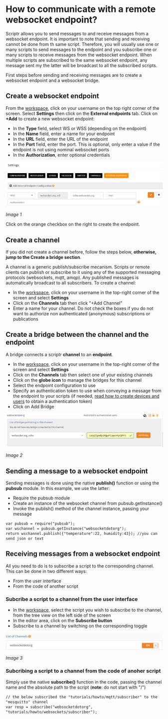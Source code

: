 # How to communicate with a remote websocket endpoint?

Scriptr allows you to send messages to and receive messages from a websocket endpoint. It is important to note that sending and receiving cannot be done from th same script. Therefore, you will usually use one or many scripts to send messages to the endpoint and you  subscribe one or many scripts to receive messages from the websocket endpoint. When multiple scripts are subscribed to the same websocket endpoint, any message sent my the latter will be broadcast to all the subscribed scripts.

First steps before sending and receiving messages are to create a websocket endpoint and a websocket bridge.

## Create a websocket endpoint

From the [workspace](https://www.scriptr.io/workspace), click on your username on the top right corner of the screen. Select **Settings** then click on the **External endpoints** tab.
Click on **+Add** to create a new websocket endpoint:

- In the **Type** field, select WS or WSS (depending on the endpoint)
- In the **Name** field, enter a name for your endpoint 
- In the **URL** field, enter the URL of the endpoint
- In the **Port** field, enter the port. This is optional, only enter a value if the endpoint is not using nominal websocket ports
- In the **Authorization**, enter optional credentials

![New WebSocket endpoint](./images/websocket_endpoint.png)

*Image 1*

Click on the orange checkbox on the right to create the endpoint. 

## Create a channel

If you did not create a channel before, follow the steps below, **otherwise, jump to the Create a bridge section**.

A channel is a generic publish/subscribe mecanism. Scripts or remote clients can publish or subscribe to it using any of the supported messaging protocols (websockets, mqtt, amqp). Any published messages is automatically broadcast to all subscribers.
To create a channel:

- In the [workspace](https://www.scriptr.io/workspace), click on your username in the top-right corner of the screen and select **Settings**
- Click on the **Channels** tab then click "+Add Channel"
- Enter a name for your channel. Do not check the boxes if you do not want to authorize non authenticated (anonymous) subscriptions or publications

## Create a bridge between the channel and the endpoint

A bridge connects a scriptr **channel** to an **endpoint**. 

- In the [workspace](https://www.scriptr.io/workspace), click on your username in the top-right corner of the screen and select **Settings**
- Click on the **Channels** tab then select one of your existing channels
- Click on the **globe icon** to manage the bridges for this channel
- Select the endpoint configuration to use
- Specify an authentication token to use when conveying a message from the endpoint to your scripts (if needed, [read how to create devices and users](https://github.com/scriptrdotio/howto/blob/master/acl/create_devices_users.md) to obtain a authentication token)
- Click on Add Bridge

![New WebSocket endpoint](./images/websocket_bridge.png)

*Image 2*

## Sending a message to a websocket endpoint

Sending messages is done using the native **publish()** function or using the **pubsub** module. In this example, we use the latter:
- Require the pubsub module
- Create an instance of the websocket channel from pubsub.getInstance()
- Invoke the publish() method of the channel instance, passing your message

```
var pubsub = require("pubsub");
var wschannel = pubsub.getInstance("websocketdotorg");
return wschannel.publish({"temperature":22, humidity:43}); //you can send json or text
```
## Receiving messages from a websocket endpoint

All you need to do is to subscribe a script to the corresponding channel. This can be done in two different ways:

- From the user interface
- From the code of another script

### Subcribe a script to a channel from the user interface

- In the [workspace](https://www.scriptr.io/workspace), select the script you wish to subscribe to the channel, from the tree view on the left side of the screen
- In the editor area, click on the **Subscribe button**
- Subscribe to a channel by switching on the corresponding toggle

![Subscribe to Channel](./images/subscribe_to_channel.png)

*Image 3*

### Subcribing a script to a channel from the code of anoher script

Simply use the native **subscribe()** function in the code, passing the channel name and the absolute path to the script (**note**: do not start with "/")

```
// the below subscribed the "tutorials/howto/mqtt/subscriber" to the "mosquitto" channel
var resp = subscribe("websocketdotorg", "tutorials/howto/websockets/subscriber");
```
